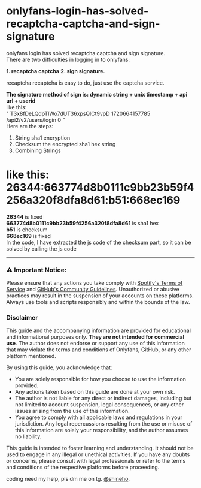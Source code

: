 # onlyfans-login-has-solved-recaptcha-captcha-and-sign-signature
onlyfans login has solved recaptcha captcha and sign signature.  
There are two difficulties in logging in to onlyfans:  

**1. recaptcha captcha**
**2. sign signature.**

recaptcha recaptcha is easy to do, just use the captcha service.  
 
**The signature method of sign is: dynamic string + unix timestamp + api url + userid**  
like this:  
"
  T3x8fDeLQdpTIWo7dUT36xpsQlCt9vpD
  1720664157785
  /api2/v2/users/login
  0
"  
Here are the steps:  
1. String sha1 encryption
2. Checksum the encrypted sha1 hex string
3. Combining Strings
   
# like this: 26344:663774d8b0111c9bb23b59f4256a320f8dfa8d61:b51:668ec169    
**26344** is fixed  
**663774d8b0111c9bb23b59f4256a320f8dfa8d61** is sha1 hex  
**b51**  is checksum  
**668ec169** is fixed  
In the code, I have extracted the js code of the checksum part, so it can be solved by calling the js code  

---

### ⚠️ Important Notice:
Please ensure that any actions you take comply with [Spotify's Terms of Service](https://www.spotify.com/legal/end-user-agreement/) and [GitHub's Community Guidelines](https://docs.github.com/en/github/site-policy/github-community-guidelines). Unauthorized or abusive practices may result in the suspension of your accounts on these platforms. Always use tools and scripts responsibly and within the bounds of the law.

### Disclaimer
This guide and the accompanying information are provided for educational and informational purposes only. **They are not intended for commercial use**. The author does not endorse or support any use of this information that may violate the terms and conditions of Onlyfans, GitHub, or any other platform mentioned.

By using this guide, you acknowledge that:
- You are solely responsible for how you choose to use the information provided.
- Any actions taken based on this guide are done at your own risk.
- The author is not liable for any direct or indirect damages, including but not limited to account suspension, legal consequences, or any other issues arising from the use of this information.
- You agree to comply with all applicable laws and regulations in your jurisdiction. Any legal repercussions resulting from the use or misuse of this information are solely your responsibility, and the author assumes no liability.

This guide is intended to foster learning and understanding. It should not be used to engage in any illegal or unethical activities. If you have any doubts or concerns, please consult with legal professionals or refer to the terms and conditions of the respective platforms before proceeding.

coding need my help, pls dm me on tg. [@shineho](https://t.me/shineho).
